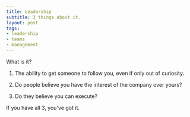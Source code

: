 ```yaml
---
title: Leadership
subtitle: 3 things about it.
layout: post
tags:
- leadership
- teams
- management
---
```


What is it?

1. The ability to get someone to follow you, even if only out of curiosity.

2. Do people believe you have the interest of the company over yours?

3. Do they believe you can execute?

If you have all 3, you've got it.